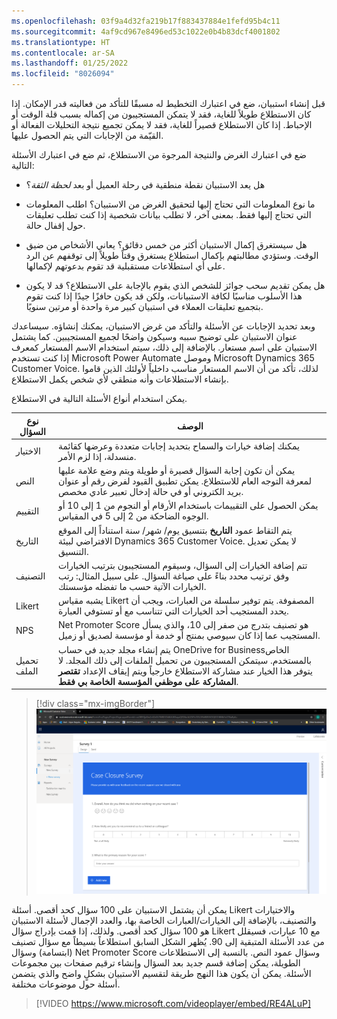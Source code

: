 ```yaml
---
ms.openlocfilehash: 03f9a4d32fa219b17f883437884e1fefd95b4c11
ms.sourcegitcommit: 4af9cd967e8496ed53c1022e0b4b83dcf4001802
ms.translationtype: HT
ms.contentlocale: ar-SA
ms.lasthandoff: 01/25/2022
ms.locfileid: "8026094"
---
```

قبل إنشاء استبيان، ضع في اعتبارك التخطيط له مسبقًا للتأكد من فعاليته قدر الإمكان. إذا كان الاستطلاع طويلاً للغاية، فقد لا يتمكن المستجيبون من إكماله بسبب قلة الوقت أو الإحباط.
إذا كان الاستطلاع قصيراً للغاية، فقد لا يمكن تجميع نتيجة التحليلات الفعالة أو القيّمة من الإجابات التي يتم الحصول عليها.

ضع في اعتبارك الغرض والنتيجة المرجوة من الاستطلاع، ثم ضع في اعتبارك الأسئلة التالية:

-   هل يعد الاستبيان نقطة منطقية في رحلة العميل أو بعد *لحظة الثقة*؟

-   ما نوع المعلومات التي تحتاج إليها لتحقيق الغرض من الاستبيان؟ اطلب المعلومات التي تحتاج إليها فقط. بمعنى آخر، لا تطلب بيانات شخصية إذا كنت تطلب تعليقات حول إقفال حالة.

-   هل سيستغرق إكمال الاستبيان أكثر من خمس دقائق؟
    يعاني الأشخاص من ضيق الوقت. وستؤدي مطالبتهم بإكمال استطلاع يستغرق وقتاً طويلاً إلى توقفهم عن الرد على أي استطلاعات مستقبلية قد تقوم بدعوتهم لإكمالها.

-   هل يمكن تقديم سحب جوائز للشخص الذي يقوم بالإجابة على الاستطلاع؟ قد لا يكون هذا الأسلوب مناسبًا لكافة الاستبيانات، ولكن قد يكون حافزًا جيدًا إذا كنت تقوم بتجميع تعليقات العملاء في استبيان كبير مرة واحدة أو مرتين سنويًا.

وبعد تحديد الإجابات عن الأسئلة والتأكد من غرض الاستبيان، يمكنك إنشاؤه. سيساعدك عنوان الاستبيان على توضيح سببه وسيكون واضحًا لجميع المستجيبين. كما يشتمل الاستبيان على اسم مستعار.
بالإضافة إلى ذلك، سيتم استخدام الاسم المستعار كمعرف إذا كنت تستخدم Microsoft Power Automate وموصل Microsoft Dynamics 365 Customer Voice. لذلك، تأكد من أن الاسم المستعار مناسب داخلياً لأولئك الذين قاموا بإنشاء الاستطلاعات وأنه منطقي لأي شخص يكمل الاستطلاع.

يمكن استخدام أنواع الأسئلة التالية في الاستطلاع.

|     نوع السؤال    |     الوصف‏‎                                                                                                                                                                                                                                                                                    |
|----------------------|----------------------------------------------------------------------------------------------------------------------------------------------------------------------------------------------------------------------------------------------------------------------------------------------------|
|     الاختيار           |     يمكنك إضافة خيارات والسماح بتحديد إجابات متعددة وعرضها كقائمة منسدلة، إذا لزم الأمر.                                                                                                                                                                                                  |
|     النص             |     يمكن أن تكون إجابة السؤال قصيرة أو طويلة ويتم وضع علامة عليها لمعرفة التوجه العام للاستطلاع. يمكن تطبيق القيود لفرض رقم أو عنوان بريد الكتروني أو في حالة إدخال تعبير عادي مخصص.                                                                          |
|     التقييم           |     يمكن الحصول على التقييمات باستخدام الأرقام أو النجوم من 1 إلى 10 أو الوجوه الضاحكة من 2 إلى 5 في المقياس.                                                                                                                                                                                       |
|     التاريخ‬             |     يتم التقاط عمود **التاريخ** بتنسيق يوم/ شهر/ سنة استناداً إلى الموقع الافتراضي لبيئة Dynamics 365 Customer Voice. لا يمكن تعديل التنسيق.                                                                                                                                     |
|     التصنيف          |     تتم إضافة الخيارات إلى السؤال، وسيقوم المستجيبون بترتيب الخيارات وفق ترتيب محدد بناءً على صياغة السؤال. على سبيل المثال: رتب الخيارات الآتية حسب ما تفضله مؤسستك.                                                                         |
|     Likert           |     يشبه مقياس Likert المصفوفة. يتم توفير سلسلة من العبارات، ويجب أن يحدد المستجيب أحد الخيارات التي تتناسب مع أو تستوفي العبارة.                                                                                                                          |
|     NPS              |     Net Promoter Score هو تصنيف بتدرج من صفر إلى 10، والذي يسأل المستجيب عما إذا كان سيوصي بمنتج أو خدمة أو مؤسسة لصديق أو زميل.                                                                                                                   |
|     تحميل الملف      |     يتم إنشاء مجلد جديد في حساب OneDrive for Businessالخاص بالمستخدم. سيتمكن المستجيبون من تحميل الملفات إلى ذلك المجلد. لا يتوفر هذا الخيار عند مشاركة الاستطلاع خارجياً ويتم إيقاف الإعداد **تقتصر المشاركة على موظفي المؤسسة الخاصة بي فقط**.    |

> [!div class="mx-imgBorder"]
> [![استطلاع إقفال الحالة في عرض تصميم مع وجود ثلاثة أسئلة من أنواع مختلفة.](../media/unit-1-1-ss.png)](../media/unit-1-1-ss.png#lightbox)

يمكن أن يشتمل الاستبيان على 100 سؤال كحد أقصى. أسئلة Likert والاختيارات والتصنيف، بالإضافة إلى الخيارات/العبارات الخاصة بها، والعدد الإجمال لأسئلة الاستبيان هو 100 سؤال كحد أقصى. ولذلك، إذا قمت بإدراج سؤال Likert مع 10 عبارات، فسيقلل من عدد الأسئلة المتبقية إلى 90. يُظهر الشكل السابق استطلاعاً بسيطاً مع سؤال تصنيف (ابتسامة) وسؤال Net Promoter Score وسؤال عمود النص.
بالنسبة إلى الاستطلاعات الطويلة، يمكن إضافة قسم جديد بعد السؤال وإنشاء ترقيم صفحات بين مجموعات الأسئلة. يمكن أن يكون هذا النهج طريقة لتقسيم الاستبيان بشكلٍ واضح والذي يتضمن أسئلة حول موضوعات مختلفة.

> [!VIDEO https://www.microsoft.com/videoplayer/embed/RE4ALuP]
